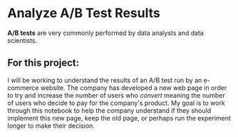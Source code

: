 # Analyze A/B Test Results

**A/B tests** are very commonly performed by data analysts and data scientists.

## For this project:

I will be working to understand the results of an A/B test run by an e-commerce website.
The company has developed a new web page in order to try and increase the number of users who _convert_
meaning the number of users who decide to pay for the company's product.
My goal is to work through this notebook to help the company understand if they should implement this new page,
keep the old page, or perhaps run the experiment longer to make their decision.
